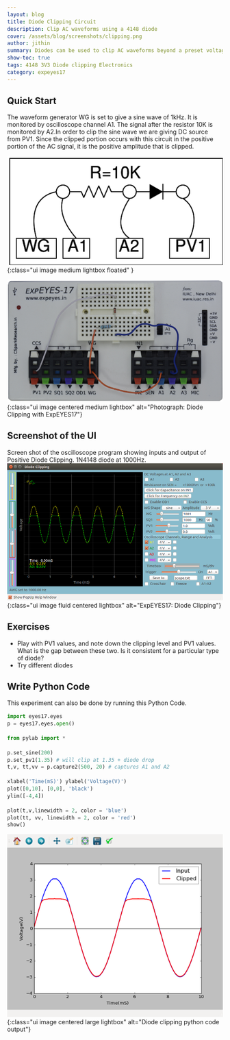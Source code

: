 ```yaml
---
layout: blog
title: Diode Clipping Circuit
description: Clip AC waveforms using a 4148 diode
cover: /assets/blog/screenshots/clipping.png
author: jithin
summary: Diodes can be used to clip AC waveforms beyond a preset voltage. You will need the waveform generators and oscilloscope of ExpEYES, as well as a voltage output(PV1). and a diode.
show-toc: true
tags: 4148 3V3 Diode clipping Electronics
category: expeyes17
---
```



## Quick Start

The waveform generator WG is set to give a sine wave of 1kHz. 
It is monitored by oscilloscope channel A1.
The signal after the resistor 10K is monitored by A2.In order to clip the sine wave we are giving DC source from PV1.
Since the clipped portion occurs with this circuit in the positive portion of the AC signal, it is the positive amplitude that is clipped.

![](/assets/blog/schematics/clipping.png){:class="ui image medium lightbox floated" }

![](/assets/blog/photographs/clipping.png){:class="ui image centered medium lightbox" alt="Photograph: Diode Clipping with ExpEYES17"}

<div class="ui clearing divider"></div>

## Screenshot of the UI

Screen shot of the oscilloscope program showing inputs and output of Positive Diode Clipping.  1N4148 diode at 1000Hz.
![](/assets/blog/screenshots/clipping.png){:class="ui image fluid centered lightbox" alt="ExpEYES17: Diode Clipping"}

## Exercises

+ Play with PV1 values, and note down the clipping level and PV1 values. What is the gap between these two. Is it consistent for a particular type of diode?
+ Try different diodes

## Write Python Code

This experiment can also be done by running this Python Code.

```python
import eyes17.eyes
p = eyes17.eyes.open()

from pylab import *

p.set_sine(200)
p.set_pv1(1.35) # will clip at 1.35 + diode drop 
t,v, tt,vv = p.capture2(500, 20) # captures A1 and A2

xlabel('Time(mS)') ylabel('Voltage(V)')
plot([0,10], [0,0], 'black')
ylim([-4,4])

plot(t,v,linewidth = 2, color = 'blue')
plot(tt, vv, linewidth = 2, color = 'red') 
show()
```

![](/assets/blog/screenshots/clipping3.png){:class="ui image centered large lightbox" alt="Diode clipping python code output"}

